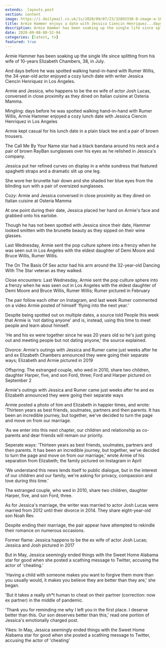 ```yaml
---
extends: _layouts.post
section: content
image: https://i.dailymail.co.uk/1s/2020/09/07/23/32893338-0-image-a-10_1599518325734.jpg 
title: Armie Hammer enjoys a date with Jessica Ciencin Henriquez...days BEFORE cozying up to Rumer Willis 
description: Armie Hammer has been soaking up the single life since splitting from his wife of 10-years Elizabeth Chambers, 38, in July. 
date: 2020-09-08-00-52-04 
categories: [latest, tv] 
featured: true 
--- 
```

Armie Hammer has been soaking up the single life since splitting from his wife of 10-years Elizabeth Chambers, 38, in July.

And days before he was spotted walking hand-in-hand with Rumer Willis, the 34-year-old actor enjoyed a cozy lunch date with writer Jessica Ciencin Henriquez in Los Angeles.

Armie and Jessica, who happens to be the ex wife of actor Josh Lucas, conversed in close proximity as they dined on Italian cuisine at Osteria Mamma.

Mingling: days before he was spotted walking hand-in-hand with Rumer Willis, Armie Hammer enjoyed a cozy lunch date with Jessica Ciencin Henriquez in Los Angeles

Armie kept casual for his lunch date in a plain black tee and a pair of brown trousers.

The Call Me By Your Name star had a black bandana around his neck and a pair of brown RayBan sunglasses over his eyes as he relished in Jessica's company.

Jessica put her refined curves on display in a white sundress that featured spaghetti straps and a dramatic slit up one leg.

She wore her brunette hair down and she shaded her blue eyes from the blinding sun with a pair of oversized sunglasses.

Cozy: Armie and Jessica conversed in close proximity as they dined on Italian cuisine at Osteria Mamma

At one point during their date, Jessica placed her hand on Armie's face and grabbed onto his earlobe. 

Though he has not been spotted with Jessica since their date, Hammer looked smitten with the brunette beauty as they sipped on their wine glasses.  

Last Wednesday, Armie sent the pop culture sphere into a frenzy when he was seen out in Los Angeles with the eldest daughter of Demi Moore and Bruce Willis, Rumer Willis.

The On The Basis Of Sex actor had his arm around the 32-year-old Dancing With The Star veteran as they walked.

Close encounters: Last Wednesday, Armie sent the pop culture sphere into a frenzy when he was seen out in Los Angeles with the eldest daughter of Demi Moore and Bruce Willis, Rumer Willis; Rumer pictured in February

The pair follow each other on Instagram, and last week Rumer commented on a video Armie posted of himself 'flying into the next year.' 

Despite being spotted out on multiple dates, a source told People this week that Armie is 'not dating anyone' and is, instead, using this time to meet people and learn about himself. 

'He and his ex were together since he was 20 years old so he's just going out and meeting people but not dating anyone,' the source explained.  

Divorce: Armie's outings with Jessica and Rumer came just weeks after he and ex Elizabeth Chambers announced they were going their separate ways; Elizabeth and Armie pictured in 2019

Offspring: The estranged couple, who wed in 2010, share two children, daughter Harper, five, and son Ford, three; Ford and Harper pictured on September 2

Armie's outings with Jessica and Rumer came just weeks after he and ex Elizabeth announced they were going their separate ways  

Armie posted a photo of him and Elizabeth in happier times, and wrote: 'Thirteen years as best friends, soulmates, partners and then parents. It has been an incredible journey, but together, we've decided to turn the page and move on from our marriage.

'As we enter into this next chapter, our children and relationship as co-parents and dear friends will remain our priority.

Seperate ways: 'Thirteen years as best friends, soulmates, partners and then parents. It has been an incredible journey, but together, we've decided to turn the page and move on from our marriage,' wrote Armie of his separation from Elizabeth; the family pictured on Instagram in April

'We understand this news lends itself to public dialogue, but in the interest of our children and our family, we're asking for privacy, compassion and love during this time.' 

The estranged couple, who wed in 2010, share two children, daughter Harper, five, and son Ford, three. 

As for Jessica's marriage, the writer was married to actor Josh Lucas were married from 2012 until their divorce in 2014. They share eight-year-old son Noah Rev.

Despite ending their marriage, the pair appear have attempted to rekindle their romance on numerous occasions.

Former flame: Jessica happens to be the ex wife of actor Josh Lucas; Jessica and Josh pictured in 2017

But in May, Jessica seemingly ended things with the Sweet Home Alabama star for good when she posted a scathing message to Twitter, accusing the actor of 'cheating.'

'Having a child with someone makes you want to forgive them more than you usually would, it makes you believe they are better than they are,' she began.

'But it takes a really sh*t human to cheat on their partner (correction: now ex partner) in the middle of pandemic.

'Thank you for reminding me why I left you in the first place. I deserve better than this. Our son deserves better than this,' read one portion of Jessica's emotionally charged post. 

Yikes: In May, Jessica seemingly ended things with the Sweet Home Alabama star for good when she posted a scathing message to Twitter, accusing the actor of 'cheating'


